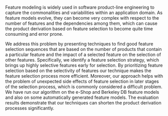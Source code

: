 Feature modeling is widely used in software product-line engineering to capture the commonalities and variabilities within an application domain. As feature models evolve, they can become very complex with respect to the number of features and the dependencies among them, which can cause the product derivation based on feature selection to become quite time consuming and error prone.

We address this problem by presenting techniques to find good feature selection sequences that are based on the number of products that contain a particular feature and the impact of a selected feature on the selection of other features. Specifically, we identify a feature selection strategy, which brings up highly selective features early for selection. By prioritizing feature selection based on the selectivity of features our technique makes the feature selection process more efficient. Moreover, our approach helps with the problem of unexpected side effects of feature selection in later stages of the selection process, which is commonly considered a difficult problem. We have run our algorithm on the e-Shop and Berkeley DB feature models and also on some automatically generated feature models. The evaluation results demonstrate that our techniques can shorten the product derivation processes significantly.
